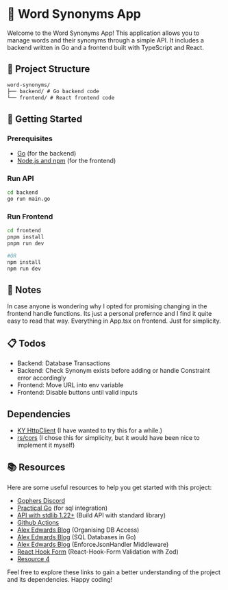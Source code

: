 # 📝 Word Synonyms App

Welcome to the Word Synonyms App! This application allows you to manage words and their synonyms through a simple API. It includes a backend written in Go and a frontend built with TypeScript and React.

## 📂 Project Structure

```md
word-synonyms/
├── backend/ # Go backend code
└── frontend/ # React frontend code
```

## 🚀 Getting Started

### Prerequisites

- [Go](https://golang.org/dl/) (for the backend)
- [Node.js and npm](https://nodejs.org/en/download/) (for the frontend)

### Run API

```sh
cd backend
go run main.go
```

### Run Frontend

```bash
cd frontend
pnpm install
pnpm run dev

#OR
npm install
npm run dev
```

## :notebook: Notes

In case anyone is wondering why I opted for promising changing in the frontend handle functions. Its just a personal prefernce and I find it quite easy to read that way.
Everything in App.tsx on frontend. Just for simplicity.

## :clipboard: Todos

- Backend: Database Transactions
- Backend: Check Synonym exists before adding or handle Constraint error accordingly
- Frontend: Move URL into env variable
- Frontend: Disable buttons until valid inputs

## Dependencies

- [KY HttpClient](https://github.com/sindresorhus/ky) (I have wanted to try this for a while.)
- [rs/cors](https://github.com/rs/cors) (I chose this for simplicity, but it would have been nice to implement it myself)

## 📚 Resources

Here are some useful resources to help you get started with this project:

- [Gophers Discord](https://discord.com/invite/golang)
- [Practical Go](https://practicalgobook.net/posts/go-sqlite-no-cgo/) (for sql integration)
- [API with stdlib 1.22+](https://medium.com/@matteopampana/write-the-perfect-rest-api-with-go-1-22-fc7d510230c4) (Build API with standard library)
- [Github Actions](https://olegk.dev/github-actions-and-go#heading-github-actions)
- [Alex Edwards Blog](https://www.alexedwards.net/blog/organising-database-access) (Organising DB Access)
- [Alex Edwards Blog](https://www.alexedwards.net/blog/introduction-to-using-sql-databases-in-go) (SQL Databases in Go)
- [Alex Edwards Blog](https://www.alexedwards.net/blog/making-and-using-middleware) (EnforceJsonHandler Middleware)
- [React Hook Form](https://www.freecodecamp.org/news/react-form-validation-zod-react-hook-form/) (React-Hook-Form Validation with Zod)
- [Resource 4](#)

Feel free to explore these links to gain a better understanding of the project and its dependencies. Happy coding!

